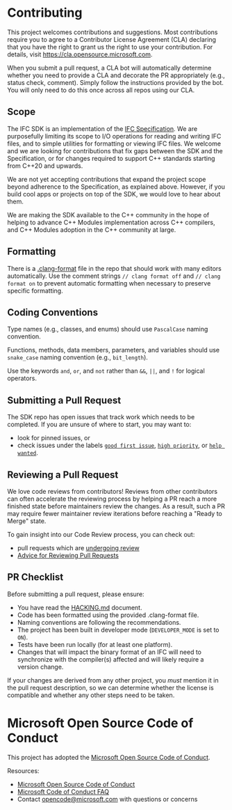 # Contributing

This project welcomes contributions and suggestions. Most contributions require you to agree to a
Contributor License Agreement (CLA) declaring that you have the right to grant us
the right to use your contribution. For details, visit https://cla.opensource.microsoft.com.

When you submit a pull request, a CLA bot will automatically determine whether you need to provide
a CLA and decorate the PR appropriately (e.g., status check, comment). Simply follow the instructions
provided by the bot. You will only need to do this once across all repos using our CLA.

## Scope
The IFC SDK is an implementation of the [IFC Specification](https://github.com/microsoft/ifc-spec).  We are purposefully
limiting its scope to I/O operations for reading and writing IFC files, and to
simple utilities for formatting or viewing IFC files.  We welcome and we are looking
for contributions that fix gaps between the SDK and the Specification, or
for changes required to support C++ standards starting from C++20 and upwards.

We are not yet accepting contributions that expand the project scope beyond  adherence to the Specification, as explained above.  However, if you build cool apps or projects on top of the SDK, we would love to hear about them.

We are making the SDK available to the C++ community in the hope of helping to 
advance C++ Modules implementation across C++ compilers, and C++ Modules adoption in the C++ community at large.

## Formatting
There is a [.clang-format](.clang-format) file in the repo that should work with many editors automatically. Use the comment strings `// clang format off` and `// clang format on` to prevent automatic formatting when necessary to preserve specific formatting.

## Coding Conventions
Type names (e.g., classes, and enums) should use `PascalCase` naming convention.

Functions, methods, data members, parameters, and variables should use `snake_case` naming convention (e.g., `bit_length`).

Use the keywords `and`, `or`, and `not` rather than `&&`, `||`, and `!` for logical operators.

## Submitting a Pull Request

The SDK repo has open issues that track work which needs to be completed.
If you are unsure of where to start, you may want to:

* look for pinned issues, or
* check issues under the labels [`good first issue`][label:"good first issue"],
  [`high priority`][label:"high priority"], or [`help wanted`][label:"help wanted"].

## Reviewing a Pull Request

We love code reviews from contributors! Reviews from other contributors can often accelerate the reviewing process
by helping a PR reach a more finished state before maintainers review the changes. As a result, such a PR may require
fewer maintainer review iterations before reaching a "Ready to Merge" state.

To gain insight into our Code Review process, you can check out:

* pull requests which are [undergoing review][review:changes-requested]
* [Advice for Reviewing Pull Requests][wiki:advice-for-reviewing]

## PR Checklist

Before submitting a pull request, please ensure:

* You have read the [HACKING.md](HACKING.md) document.
* Code has been formatted using the provided .clang-format file.
* Naming conventions are following the recommendations.
* The project has been built in developer mode (`DEVELOPER_MODE` is set to `ON`).
* Tests have been run locally (for at least one platform).
* Changes that will impact the binary format of an IFC will need to synchronize with the compiler(s) affected and will likely require a version change.

If your changes are derived from any other project, you _must_ mention it in the pull request description,
so we can determine whether the license is compatible and whether any other steps need to be taken.

# Microsoft Open Source Code of Conduct

This project has adopted the [Microsoft Open Source Code of Conduct](https://opensource.microsoft.com/codeofconduct/).

Resources:

- [Microsoft Open Source Code of Conduct](https://opensource.microsoft.com/codeofconduct/)
- [Microsoft Code of Conduct FAQ](https://opensource.microsoft.com/codeofconduct/faq/)
- Contact [opencode@microsoft.com](mailto:opencode@microsoft.com) with questions or concerns

[label:"good first issue"]:
   https://github.com/microsoft/IFC/issues?q=is%3Aopen+is%3Aissue+label%3A%22good+first+issue%22
[label:"high priority"]: https://github.com/microsoft/IFC/issues?q=is%3Aopen+is%3Aissue+label%3A%22high+priority%22
[label:"help wanted"]: https://github.com/microsoft/IFC/issues?q=is%3Aopen+is%3Aissue+label%3A%22help+wanted%22
[review:changes-requested]: https://github.com/microsoft/IFC/pulls?q=is%3Apr+is%3Aopen+review%3Achanges-requested
[wiki:advice-for-reviewing]: https://github.com/microsoft/IFC/wiki/Advice-for-Reviewing-Pull-Requests
[NOTICE.txt]: https://github.com/microsoft/IFC/blob/main/NOTICE.txt
